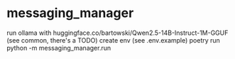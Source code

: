 # messaging_manager

run ollama with huggingface.co/bartowski/Qwen2.5-14B-Instruct-1M-GGUF (see common, there's a TODO)
create env (see .env.example)
poetry run python -m messaging_manager.run